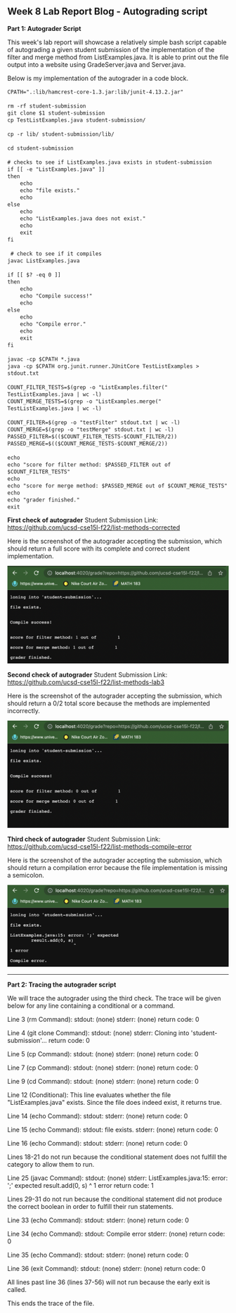 ## Week 8 Lab Report Blog - Autograding script

__Part 1: Autograder Script__

This week's lab report will showcase a relatively simple bash script capable of autograding a given student submission of the implementation of the filter and merge method from ListExamples.java. It is able to print out the file output into a website using GradeServer.java and Server.java.

Below is my implementation of the autograder in a code block.

```
CPATH=".:lib/hamcrest-core-1.3.jar:lib/junit-4.13.2.jar"

rm -rf student-submission
git clone $1 student-submission
cp TestListExamples.java student-submission/

cp -r lib/ student-submission/lib/

cd student-submission

# checks to see if ListExamples.java exists in student-submission
if [[ -e "ListExamples.java" ]] 
then 
    echo
    echo "file exists." 
    echo
else 
    echo
    echo "ListExamples.java does not exist." 
    echo
    exit
fi

 # check to see if it compiles
javac ListExamples.java

if [[ $? -eq 0 ]]
then 
    echo
    echo "Compile success!" 
    echo
else 
    echo
    echo "Compile error." 
    echo
    exit
fi

javac -cp $CPATH *.java
java -cp $CPATH org.junit.runner.JUnitCore TestListExamples > stdout.txt

COUNT_FILTER_TESTS=$(grep -o "ListExamples.filter(" TestListExamples.java | wc -l)
COUNT_MERGE_TESTS=$(grep -o "ListExamples.merge(" TestListExamples.java | wc -l)

COUNT_FILTER=$(grep -o "testFilter" stdout.txt | wc -l)
COUNT_MERGE=$(grep -o "testMerge" stdout.txt | wc -l) 
PASSED_FILTER=$(($COUNT_FILTER_TESTS-$COUNT_FILTER/2))
PASSED_MERGE=$(($COUNT_MERGE_TESTS-$COUNT_MERGE/2))

echo
echo "score for filter method: $PASSED_FILTER out of $COUNT_FILTER_TESTS"
echo
echo "score for merge method: $PASSED_MERGE out of $COUNT_MERGE_TESTS"
echo
echo "grader finished."
exit
```

__First check of autograder__
Student Submission Link: https://github.com/ucsd-cse15l-f22/list-methods-corrected

Here is the screenshot of the autograder accepting the submission, which should return a full score with its complete and correct student implementation.

![Image](lab5-screenshot1_1.png)

__Second check of autograder__
Student Submission Link: https://github.com/ucsd-cse15l-f22/list-methods-lab3

Here is the screenshot of the autograder accepting the submission, which should return a 0/2 total score because the methods are implemented incorrectly.

![Image](lab5-screenshot1_2.png)

__Third check of autograder__
Student Submission Link: https://github.com/ucsd-cse15l-f22/list-methods-compile-error

Here is the screenshot of the autograder accepting the submission, which should return a compilation error because the file implementation is missing a semicolon.

![Image](lab5-screenshot1_3.png)

---

__Part 2: Tracing the autograder script__

We will trace the autograder using the third check. The trace will be given below for any line containing a conditional or a command.

Line 3 (rm Command): 
stdout: (none)
stderr: (none)
return code: 0

Line 4 (git clone Command): 
stdout: (none)
stderr: Cloning into 'student-submission'...
return code: 0

Line 5 (cp Command): 
stdout: (none)
stderr: (none)
return code: 0

Line 7 (cp Command): 
stdout: (none)
stderr: (none)
return code: 0

Line 9 (cd Command): 
stdout: (none)
stderr: (none)
return code: 0

Line 12 (Conditional): 
This line evaluates whether the file "ListExamples.java" exists. Since the file does indeed exist, it returns true.

Line 14 (echo Command):
stdout: 
stderr: (none)
return code: 0

Line 15 (echo Command):
stdout: file exists.
stderr: (none)
return code: 0

Line 16 (echo Command):
stdout: 
stderr: (none)
return code: 0

Lines 18-21 do not run because the conditional statement does not fulfill the category to allow them to run.

Line 25 (javac Command):
stdout: (none)
stderr: 
ListExamples.java:15: error: ';' expected
        result.add(0, s)
                        ^
1 error
return code: 1

Lines 29-31 do not run because the conditional statement did not produce the correct boolean in order to fulfill their run statements.

Line 33 (echo Command):
stdout: 
stderr: (none)
return code: 0

Line 34 (echo Command):
stdout: Compile error
stderr: (none)
return code: 0

Line 35 (echo Command):
stdout: 
stderr: (none)
return code: 0

Line 36 (exit Command):
stdout: (none)
stderr: (none)
return code: 0

All lines past line 36 (lines 37-56) will not run because the early exit is called.

This ends the trace of the file.
